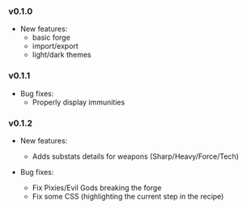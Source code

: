 ### v0.1.0

- New features:
  - basic forge
  - import/export
  - light/dark themes

### v0.1.1

- Bug fixes:
  - Properly display immunities
    
### v0.1.2

- New features:
  - Adds substats details for weapons (Sharp/Heavy/Force/Tech)

- Bug fixes:
  - Fix Pixies/Evil Gods breaking the forge
  - Fix some CSS (highlighting the current step in the recipe)
